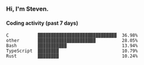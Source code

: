 ### Hi, I'm Steven.

#### Coding activity (past 7 days)
```
C           ▓▓▓▓▓▓▓▓▓▓▓▓▓▓▓▓▓▓▓▓▓▓▓▓▓▓▓▓▓▓  36.98%
other       ▓▓▓▓▓▓▓▓▓▓▓▓▓▓▓▓▓▓▓▓▓▓          28.05%
Bash        ▓▓▓▓▓▓▓▓▓▓▓                     13.94%
TypeScript  ▓▓▓▓▓▓▓▓                        10.79%
Rust        ▓▓▓▓▓▓▓▓                        10.24%
```
